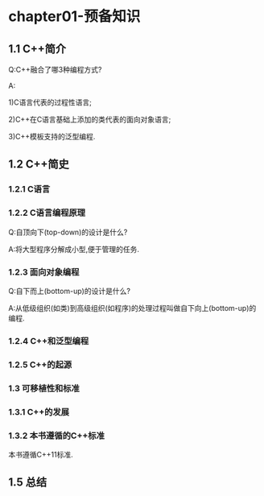 # chapter01-预备知识

## 1.1 C++简介

Q:C++融合了哪3种编程方式?

A:

1)C语言代表的过程性语言;

2)C++在C语言基础上添加的类代表的面向对象语言;

3)C++模板支持的泛型编程.

## 1.2 C++简史

### 1.2.1 C语言

### 1.2.2 C语言编程原理

Q:自顶向下(top-down)的设计是什么?

A:将大型程序分解成小型,便于管理的任务.

### 1.2.3 面向对象编程

Q:自下而上(bottom-up)的设计是什么?

A:从低级组织(如类)到高级组织(如程序)的处理过程叫做自下向上(bottom-up)的编程.

### 1.2.4 C++和泛型编程

### 1.2.5 C++的起源

### 1.3 可移植性和标准

### 1.3.1 C++的发展

### 1.3.2 本书遵循的C++标准

本书遵循C++11标准.

## 1.5 总结







